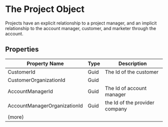 The Project Object
===

Projects have an explicit relationship to a project manager, and an implicit relationship to the account manager, customer, and marketer through the account.


Properties
--
Property Name | Type | Description
-- | ---- | ----
CustomerId | Guid | The Id of the customer
CustomerOrganizationId | Guid |
AccountManagerId | Guid | The Id of account manager
AccountManagerOrganizationId | Guid | the Id of the provider company
(more) |  | 


